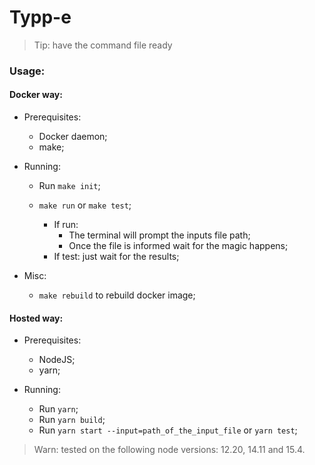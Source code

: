 # Typp-e

> Tip: have the command file ready

### Usage:

#### Docker way:

- Prerequisites:
    - Docker daemon;
    - make;

- Running:
    - Run `make init`;

    - `make run` or `make test`;
        - If run:
            - The terminal will prompt the inputs file path;
            - Once the file is informed wait for the magic happens;
        - If test: just wait for the results;
    
- Misc:
    - `make rebuild` to rebuild docker image;

#### Hosted way:

- Prerequisites:
    - NodeJS;
    - yarn;

- Running:
    - Run `yarn`;
    - Run `yarn build`;
    - Run `yarn start --input=path_of_the_input_file` or `yarn test`;

> Warn: tested on the following node versions: 12.20, 14.11 and 15.4.
